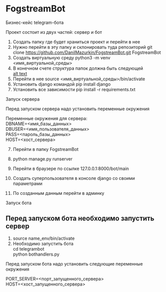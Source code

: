 # FogstreamBot
Бизнес-кейс telegram-бота

Проект состоит из двух частей: сервер и бот  

1) Создать папку где будет храниться проект и перейти в нее  
2) Нужно перейти в эту папку и склонировать туда репозиторий
   git clone https://github.com/DanilMazurkin/FogstreamBot.git FogstreamBot  
3) Создать виртуальную среду python3 -m venv <имя_виртуальной_среды>  
4) В конечном счете структура папок должна быть следующей  
   [alt text](readme_screen/1.png "Описание будет тут")​
6) Перейти в нее source <имя_виртуальной_среды>/bin/activate
7) Установить django командой pip install django  
8) Установить все зависимости pip install -r requirements.txt  

Запуск сервера

Перед запуском сервера надо установить переменные окружения

Переменные окружения для сервера:  
DBNAME=<имя_базы_данных>  
DBUSER=<имя_пользователя_данных>  
PASS=<пароль_базы_данных>  
HOST=<хост_сервера>  

7) Перейти в папку FogstreamBot  
8) python manage.py runserver  

9) Перейти в браузере по ссылке 127.0.0.1:8000/bot/main
10) Создать суперпользователя в консоле django со своими параметрами
11) По созданным данным перейти в админку

Запуск бота

Перед запуском бота необходимо запустить сервер
-----

1. source name_env/bin/activate  
2. Необходимо запустить бота  
   cd telegrambot  
   python bothandlers.py  

Перед запуском бота надо установить следующие переменные окружения

PORT_SERVER=<порт_запущенного_сервера>  
HOST=<хост_запущенного_сервера>  

